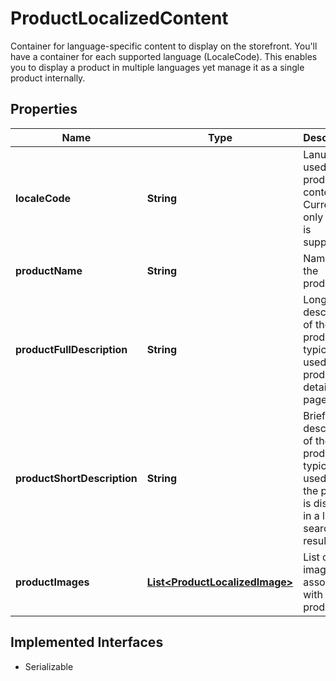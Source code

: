 

# ProductLocalizedContent

Container for language-specific content to display on the storefront. You'll have a container for each supported language (LocaleCode). This enables you to display a product in multiple languages yet manage it as a single product internally.

## Properties

| Name | Type | Description | Notes |
|------------ | ------------- | ------------- | -------------|
|**localeCode** | **String** | Lanugage used for product content. Currently, only en_US is supported. |  [optional] |
|**productName** | **String** | Name of the product. |  [optional] |
|**productFullDescription** | **String** | Long description of the product typically used for a product details page. |  [optional] |
|**productShortDescription** | **String** | Brief description of the product typically used when the product is displayed in a list or search results. |  [optional] |
|**productImages** | [**List&lt;ProductLocalizedImage&gt;**](ProductLocalizedImage.md) | List of images associated with the product. |  [optional] |


## Implemented Interfaces

* Serializable


